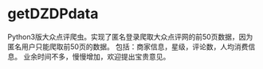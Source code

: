 # getDZDPdata
Python3版大众点评爬虫。实现了匿名登录爬取大众点评网的前50页数据，因为匿名用户只能爬取前50页的数据。
包括：商家信息，星级，评论数，人均消费信息。
业余时间不多，慢慢增加，欢迎提出宝贵意见。
